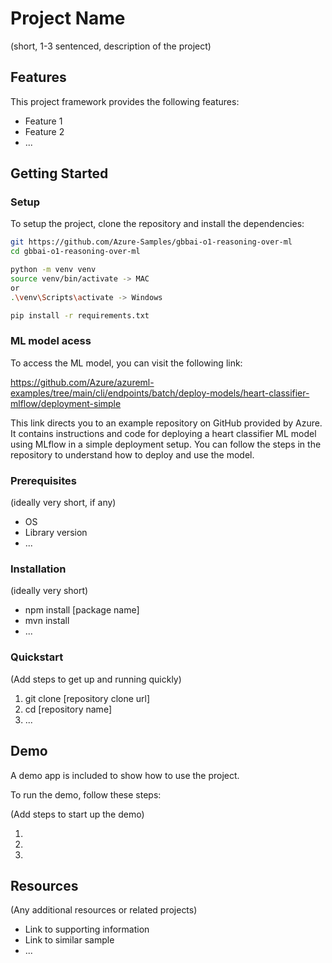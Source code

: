 # Project Name

(short, 1-3 sentenced, description of the project)

## Features

This project framework provides the following features:

* Feature 1
* Feature 2
* ...

## Getting Started

### Setup

To setup the project, clone the repository and install the dependencies:

```bash
git https://github.com/Azure-Samples/gbbai-o1-reasoning-over-ml
cd gbbai-o1-reasoning-over-ml

python -m venv venv
source venv/bin/activate -> MAC
or
.\venv\Scripts\activate -> Windows

pip install -r requirements.txt
```

### ML model acess

To access the ML model, you can visit the following link:

https://github.com/Azure/azureml-examples/tree/main/cli/endpoints/batch/deploy-models/heart-classifier-mlflow/deployment-simple

This link directs you to an example repository on GitHub provided by Azure. It contains instructions and code for deploying a heart classifier ML model using MLflow in a simple deployment setup. You can follow the steps in the repository to understand how to deploy and use the model.

### Prerequisites

(ideally very short, if any)

- OS
- Library version
- ...

### Installation

(ideally very short)

- npm install [package name]
- mvn install
- ...

### Quickstart
(Add steps to get up and running quickly)

1. git clone [repository clone url]
2. cd [repository name]
3. ...


## Demo

A demo app is included to show how to use the project.

To run the demo, follow these steps:

(Add steps to start up the demo)

1.
2.
3.

## Resources

(Any additional resources or related projects)

- Link to supporting information
- Link to similar sample
- ...
